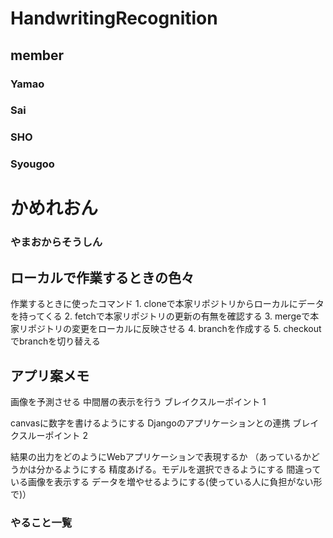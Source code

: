# HandwritingRecognition
## member
### Yamao
### Sai
### SHO
### Syougoo
# かめれおん
### やまおからそうしん
## ローカルで作業するときの色々
作業するときに使ったコマンド
    1. cloneで本家リポジトリからローカルにデータを持ってくる
    2. fetchで本家リポジトリの更新の有無を確認する
    3. mergeで本家リポジトリの変更をローカルに反映させる
    4. branchを作成する
    5. checkoutでbranchを切り替える

## アプリ案メモ
画像を予測させる
中間層の表示を行う
ブレイクスルーポイント 1

canvasに数字を書けるようにする
Djangoのアプリケーションとの連携
ブレイクスルーポイント 2

結果の出力をどのようにWebアプリケーションで表現するか
（あっているかどうかは分かるようにする
  精度あげる。モデルを選択できるようにする
  間違っている画像を表示する
  データを増やせるようにする(使っている人に負担がない形で)）
  
  
### やること一覧

